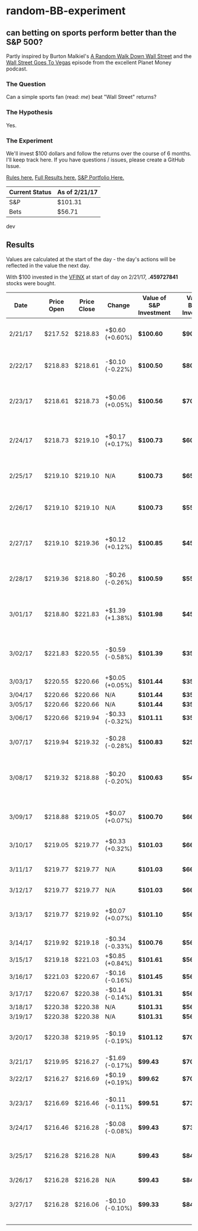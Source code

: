 # random-BB-experiment
## can betting on sports perform better than the S&P 500?

Partly inspired by Burton Malkiel's [A Random Walk Down Wall Street](https://www.amazon.com/Random-Walk-Down-Wall-Street/dp/0393330338) and the [Wall Street Goes To Vegas](http://www.npr.org/sections/money/2017/01/06/508588660/episode-746-wall-street-goes-to-vegas) episode from the excellent Planet Money podcast.

### The Question
Can a simple sports fan (read: _me_) beat "Wall Street" returns?

### The Hypothesis
Yes.

### The Experiment
We'll invest $100 dollars and follow the returns over the course of 6 months. I'll keep track here. If you have questions / issues, please create a GitHub Issue.

[Rules here.](rules.md) [Full Results here.](results.md) [S&P Portfolio Here.](https://hellomoney.co/portfolio/6c642a)

| Current Status | As of 2/21/17 |
| --- | --- |
| S&P  | $101.31 |
| Bets | $56.71 |
 dev

## Results
Values are calculated at the start of the day - the day's actions will be reflected in the value the next day.

With $100 invested in the [VFINX](https://personal.vanguard.com/us/funds/snapshot?FundId=0040&FundIntExt=INT) at start of day on 2/21/17, **.459727841** stocks were bought.

| Date | | Price Open | Price Close | Change | Value of S&P Investment | | Value of Betting Investment | Bet Placed | Win / Lose | Change |
| --- | --- | --- | --- | --- | --- | --- | --- | --- | --- | --- |
| 2/21/17 | | $217.52 | $218.83 | +$0.60 (+0.60%) | **$100.60** | | **$90.00** | Edmonton Oilers (+125) @ Tampa Bay Lightning | L | -$10.00 (-10.00%) |
| 2/22/17 | | $218.83 | $218.61 | -$0.10 (-0.22%) | **$100.50** | | **$80.00** | Boston Bruins (-120) @ Anaheim Ducks | L | -$10.00 (-11.11%) |
| 2/23/17 | | $218.61 | $218.73 | +$0.06 (+0.05%) | **$100.56** | | **$70.00** | New York Rangers @ Toronto Maple Leafs (-115) | L | -$10.00 (-12.5%) |
| 2/24/17 | | $218.73 | $219.10 | +$0.17 (+0.17%) | **$100.73** | | **$60.00** | Boston Celtics (+150) @ Toronto Raptors | L | -$10.00 (-16.7%) |
| 2/25/17 | | $219.10 | $219.10 | N/A | **$100.73** | | **$65.71** | Indiana Pacers @ Miami Heat (-175) | W | +$5.71 (+9.51%) |
| 2/26/17 | | $219.10 | $219.10 | N/A | **$100.73** | | **$55.71** | Edmonton Oilers (+115) @ Nashville Predators | L | -$10.00 (-15.21%) |
| 2/27/17 | | $219.10 | $219.36 | +$0.12 (+0.12%) | **$100.85** | | **$45.71** | Minnesota Timberwolves @ Sacramento Kings (+155) | L | -$10.00 (-17.95%) |
| 2/28/17 | | $219.36 | $218.80 | -$0.26 (-0.26%) | **$100.59** | | **$55.71** | Utah Jazz @ Oklahoma City Thunder (EVEN) | W | +$10.00 (+21.9%) |
| 3/01/17 | | $218.80 | $221.83 | +$1.39 (+1.38%) | **$101.98** | | **$45.71** | Houston Rockets @ Los Angeles Clippers (-130) | L | -$10.00 (-17.9%) |
| 3/02/17 | | $221.83 | $220.55 | -$0.59 (-0.58%) | **$101.39** | | **$35.71** | Toronto Maple Leafs (+130) @ Los Angeles Kings | L | -$10.00 (-21.9%) |
| 3/03/17 | | $220.55 | $220.66 | +$0.05 (+0.05%) | **$101.44** | | **$35.71** | N/A | N/A | N/A |
| 3/04/17 | | $220.66 | $220.66 | N/A | **$101.44** | | **$35.71** | N/A | N/A | N/A |
| 3/05/17 | | $220.66 | $220.66 | N/A | **$101.44** | | **$35.71** | N/A | N/A | N/A |
| 3/06/17 | | $220.66 | $219.94 | -$0.33 (-0.32%) | **$101.11** | | **$35.71** | N/A | N/A | N/A |
| 3/07/17 | | $219.94 | $219.32 | -$0.28 (-0.28%) | **$100.83** | | **$25.71** | Washington Wizards @ Phoenix Suns (+185) | L | -$10.00 (-28.0%) |
| 3/08/17 | | $219.32 | $218.88 | -$0.20 (-0.20%) | **$100.63** | | **$54.21** | Boston Celtics (+285) @ Golden State Warriors | W | +$28.50 (+111.8%) |
| 3/09/17 | | $218.88 | $219.05 | +$0.07 (+0.07%) | **$100.70** | | **$66.71** | Los Angeles Clippers (+125) @ Memphis Grizzlies | W | +$12.50 (+23.1%) |
| 3/10/17 | | $219.05 | $219.77 | +$0.33 (+0.32%) | **$101.03** | | **$66.71** | N/A | N/A | N/A |
| 3/11/17 | | $219.77 | $219.77 | N/A | **$101.03** | | **$66.71** | Toronto Raptors (+190) @ Miami Heat | L | -$10.00 (-15.0%) |
| 3/12/17 | | $219.77 | $219.77 | N/A | **$101.03** | | **$66.71** | N/A | N/A | N/A |
| 3/13/17 | | $219.77 | $219.92 | +$0.07 (+0.07%) | **$101.10** | | **$56.71** | Orlando Magic (-105) @ Sacramento Kings | L | -$10.00 (-14.9%) |
| 3/14/17 | | $219.92 | $219.18 | -$0.34 (-0.33%) | **$100.76** | | **$56.71** | N/A | N/A | N/A |
| 3/15/17 | | $219.18 | $221.03 | +$0.85 (+0.84%) | **$101.61** | | **$56.71** | N/A | N/A | N/A |
| 3/16/17 | | $221.03 | $220.67 | -$0.16 (-0.16%) | **$101.45** | | **$56.71** | N/A | N/A | N/A |
| 3/17/17 | | $220.67 | $220.38 | -$0.14 (-0.14%) | **$101.31** | | **$56.71** | N/A | N/A | N/A |
| 3/18/17 | | $220.38 | $220.38 | N/A | **$101.31** | | **$56.71** | N/A | N/A | N/A |
| 3/19/17 | | $220.38 | $220.38 | N/A | **$101.31** | | **$56.71** | N/A | N/A | N/A |
| 3/20/17 | | $220.38 | $219.95 | -$0.19 (-0.19%) | **$101.12** | | **$70.21** | San Jose Sharks @ Dallas Stars (+135) | W | +$13.50 (+23.8%) |
| 3/21/17 | | $219.95 | $216.27 | -$1.69 (-0.17%) | **$99.43** | | **$70.21** | N/A | N/A | N/A |
| 3/22/17 | | $216.27 | $216.69 | +$0.19 (+0.19%) | **$99.62** | | **$70.21** | N/A | N/A | N/A |
| 3/23/17 | | $216.69 | $216.46 | -$0.11 (-0.11%) | **$99.51** | | **$73.07** | Memphis Grizzlies @ San Antonio Spurs (-350) | W | +$2.86 (+4.1%) |
| 3/24/17 | | $216.46 | $216.28 | -$0.08 (-0.08%) | **$99.43** | | **$73.07** | N/A | N/A | N/A |
| 3/25/17 | | $216.28 | $216.28 | N/A | **$99.43** | | **$84.57** | Chicago Blackhawks @ Florida Panthers (+115) | W | +11.50 |
| 3/26/17 | | $216.28 | $216.28 | N/A | **$99.43** | | **$84.57** | N/A | N/A | N/A |
| 3/27/17 | | $216.28 | $216.06 | -$0.10 (-0.10%) | **$99.33** | | **$84.57** | Nashville Predators @ New York Islanders (-120) | N/A | N/A |

